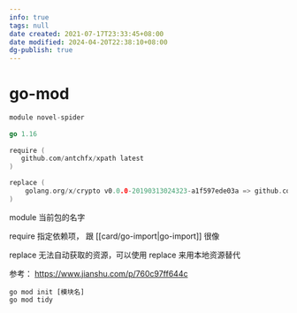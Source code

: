 ```yaml
---
info: true
tags: null
date created: 2021-07-17T23:33:45+08:00
date modified: 2024-04-20T22:38:10+08:00
dg-publish: true
---
```


# go-mod

```go
module novel-spider  
  
go 1.16  
  
require (  
   github.com/antchfx/xpath latest  
)

replace (
    golang.org/x/crypto v0.0.0-20190313024323-a1f597ede03a => github.com/golang/crypto v0.0.0-20190313024323-a1f597ede03a
)

```

module 当前包的名字

require 指定依赖项， 跟  [[card/go-import\|go-import]] 很像

replace 无法自动获取的资源，可以使用 replace 来用本地资源替代

参考： https://www.jianshu.com/p/760c97ff644c


```Shell
go mod init [模块名]
go mod tidy
```
